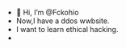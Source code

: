 - 👋 Hi, I’m @Fckohio
- Now,I have a ddos wwbsite.
- I want to learn ethical hacking.
- 

<!---
Fckohio/Fckohio is a ✨ special ✨ repository because its `README.md` (this file) appears on your GitHub profile.
You can click the Preview link to take a look at your changes.
--->
